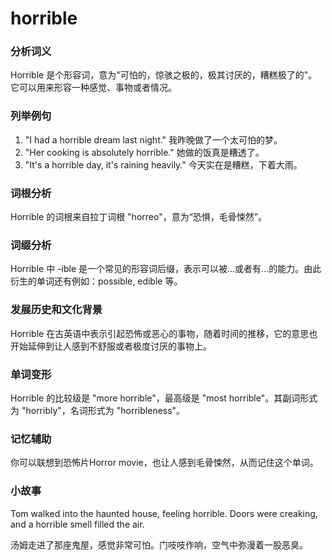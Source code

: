 # horrible

### 分析词义

  

Horrible 是个形容词，意为"可怕的，惊骇之极的，极其讨厌的，糟糕极了的"。它可以用来形容一种感觉、事物或者情况。

  

### 列举例句

  

1.  "I had a horrible dream last night." 我昨晚做了一个太可怕的梦。
2.  "Her cooking is absolutely horrible." 她做的饭真是糟透了。
3.  "It's a horrible day, it's raining heavily." 今天实在是糟糕，下着大雨。

  

### 词根分析

  

Horrible 的词根来自拉丁词根 "horreo"，意为“恐惧，毛骨悚然”。

  

### 词缀分析

  

Horrible 中 -ible 是一个常见的形容词后缀，表示可以被...或者有...的能力。由此衍生的单词还有例如：possible, edible 等。

  

### 发展历史和文化背景

  

Horrible 在古英语中表示引起恐怖或恶心的事物，随着时间的推移，它的意思也开始延伸到让人感到不舒服或者极度讨厌的事物上。

  

### 单词变形

  

Horrible 的比较级是 "more horrible"，最高级是 "most horrible"。其副词形式为 "horribly"，名词形式为 "horribleness"。

  

### 记忆辅助

  

你可以联想到恐怖片Horror movie，也让人感到毛骨悚然，从而记住这个单词。

  

### 小故事

  

Tom walked into the haunted house, feeling horrible. Doors were creaking, and a horrible smell filled the air.

  

汤姆走进了那座鬼屋，感觉非常可怕。门吱吱作响，空气中弥漫着一股恶臭。
